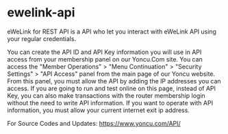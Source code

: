 # ewelink-api
eWeLink for REST API is a API who let you interact with eWeLink API using your regular credentials.

You can create the API ID and API Key information you will use in API access from your membership panel on our Yoncu.Com site. You can access the "Member Operations" > "Menu Continuation" > "Security Settings" > "API Access" panel from the main page of our Yoncu website. From this panel, you must allow the API by adding the IP addresses you can access. If you are going to run and test online on this page, instead of API Key, you can also make transactions with the router membership login without the need to write API information. If you want to operate with API information, you must allow your current internet exit ip address.

For Source Codes and Updates: https://www.yoncu.com/API/
